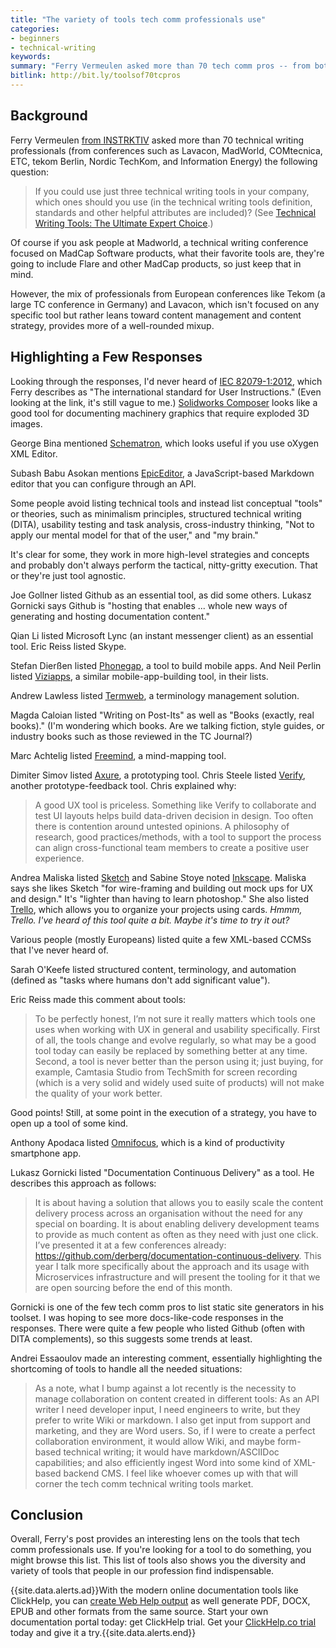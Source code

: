 ```yaml
---
title: "The variety of tools tech comm professionals use"
categories:
- beginners
- technical-writing
keywords:
summary: "Ferry Vermeulen asked more than 70 tech comm pros -- from both the U.S and Europe -- what their 3 essential tools are. The combination of American and European responses makes for an interesting mix. While the majority of respondents listed either MadCap or XML tools, people also listed a variety of tools for working with images, prototypes, projects, and more. There were more than a dozen tools I'd never heard of. In this post, I highlighted some of the lesser known tools and also the responses that caught my attention as being  unique, insightful, or otherwise interesting. Overall, it's fun to look through the profiles and see the diversity of people, tools, and specializations in the tech comm field."
bitlink: http://bit.ly/toolsof70tcpros
---
```


## Background

Ferry Vermeulen [from INSTRKTIV](http://instrktiv.com/en/) asked more than 70 technical writing professionals (from conferences such as  Lavacon, MadWorld, COMtecnica, ETC, tekom Berlin, Nordic TechKom, and Information Energy) the following question:

>If you could use just three technical writing tools in your company, which ones should you use (in the technical writing tools definition, standards and other helpful attributes are included)? (See [Technical Writing Tools: The Ultimate Expert Choice](http://instrktiv.com/en/technical-writing-tools).)

Of course if you ask people at Madworld, a technical writing conference focused on MadCap Software products, what their favorite tools are, they're going to include Flare and other MadCap products, so just keep that in mind.

However, the mix of professionals from European conferences like Tekom (a large TC conference in Germany) and Lavacon, which isn't focused on any specific tool but rather leans toward content management and content strategy, provides more of a well-rounded mixup.

## Highlighting a Few Responses

Looking through the responses, I'd never heard of [IEC 82079-1:2012](http://www.iso.org/iso/catalogue_detail?csnumber=55833), which Ferry describes as "The international standard for User Instructions." (Even looking at the link, it's still vague to me.) [Solidworks Composer](http://www.solidworks.com/sw/products/technical-communication/solidworks-composer.htm) looks like a good tool for documenting machinery graphics that require exploded 3D images.

George Bina mentioned [Schematron](http://www.schematron.com/), which looks useful if you use oXygen XML Editor.

Subash Babu Asokan mentions [EpicEditor](http://epiceditor.com/), a JavaScript-based Markdown editor that you can configure through an API.

Some people avoid listing technical tools and instead list conceptual "tools" or theories, such as minimalism principles, structured technical writing (DITA), usability testing and task analysis, cross-industry thinking, "Not to apply our mental model for that of the user," and "my brain."

It's clear for some, they work in more high-level strategies and concepts and probably don't always perform the tactical, nitty-gritty execution. That or they're just tool agnostic.

Joe Gollner listed Github as an essential tool, as did some others. Lukasz Gornicki says Github is "hosting that enables ... whole new ways of generating and hosting documentation content."

Qian Li listed Microsoft Lync (an instant messenger client) as an essential tool. Eric Reiss listed Skype.

Stefan Dierßen listed [Phonegap](http://phonegap.com/), a tool to build mobile apps. And Neil Perlin listed [Viziapps](http://www.viziapps.com/), a similar mobile-app-building tool, in their lists.

Andrew Lawless listed [Termweb](http://www.interverbumtech.com/), a terminology management solution.

Magda Caloian listed "Writing on Post-Its" as well as "Books (exactly, real books)." (I'm wondering which books. Are we talking fiction, style guides, or industry books such as those reviewed in the TC Journal?)

Marc Achtelig listed [Freemind](http://freemind.sourceforge.net/wiki/index.php/Main_Page), a mind-mapping tool.

Dimiter Simov listed [Axure](http://www.axure.com/), a prototyping tool. Chris Steele listed [Verify](http://verifyapp.com/), another prototype-feedback tool. Chris explained why:

> A good UX tool is priceless. Something like Verify to collaborate and test UI layouts helps build data-driven decision in design. Too often there is contention around untested opinions. A philosophy of research, good practices/methods, with a tool to support the process can align cross-functional team members to create a positive user experience.

Andrea Maliska listed [Sketch](https://www.sketchapp.com/) and Sabine Stoye noted [Inkscape](https://inkscape.org/en/). Maliska says she likes Sketch "for wire-framing and building out mock ups for UX and design." It's "lighter than having to learn photoshop." She also listed [Trello](https://trello.com/), which allows you to organize your projects using cards. *Hmmm, Trello. I've heard of this tool quite a bit. Maybe it's time to try it out?*

Various people (mostly Europeans) listed quite a few XML-based CCMSs that I've never heard of.

Sarah O'Keefe listed structured content, terminology, and automation (defined as "tasks where humans don't add significant value").

Eric Reiss made this comment about tools:

> To be perfectly honest, I’m not sure it really matters which tools one uses when working with UX in general and usability specifically. First of all, the tools change and evolve regularly, so what may be a good tool today can easily be replaced by something better at any time. Second, a tool is never better than the person using it; just buying, for example, Camtasia Studio from TechSmith for screen recording (which is a very solid and widely used suite of products) will not make the quality of your work better.

Good points! Still, at some point in the execution of a strategy, you have to open up a tool of some kind.

Anthony Apodaca listed [Omnifocus](https://www.omnigroup.com/omnifocus), which is a kind of productivity smartphone app.

Lukasz Gornicki listed "Documentation Continuous Delivery" as a tool. He describes this approach as follows:

 > It is about having a solution that allows you to easily scale the content delivery process across an organisation without the need for any special on boarding. It is about enabling delivery development teams to provide as much content as often as they need with just one click. I’ve presented it at a few conferences already: https://github.com/derberg/documentation-continuous-delivery. This year I talk more specifically about the approach and its usage with Microservices infrastructure and will present the tooling for it that we are open sourcing before the end of this month.

Gornicki is one of the few tech comm pros to list static site generators in his toolset. I was hoping to see more docs-like-code responses in the responses. There were quite a few people who listed Github (often with DITA complements), so this suggests some trends at least.

Andrei Essaoulov made an interesting comment, essentially highlighting the shortcoming of tools to handle all the needed situations:

> As a note, what I bump against a lot recently is the necessity to manage collaboration on content created in different tools: As an API writer I need developer input, I need engineers to write, but they prefer to write Wiki or markdown. I also get input from support and marketing, and they are Word users. So, if I were to create a perfect collaboration environment, it would allow Wiki, and maybe form-based technical writing; it would have markdown/ASCIIDoc capabilities; and also efficiently ingest Word into some kind of XML-based backend CMS. I feel like whoever comes up with that will corner the tech comm technical writing tools market.

## Conclusion

Overall, Ferry's post provides an interesting lens on the tools that tech comm professionals use. If you're looking for a tool to do something, you might browse this list. This list of tools also shows you the diversity and variety of tools that people in our profession find indispensable.

{{site.data.alerts.ad}}With the modern online documentation tools like ClickHelp, you can <a rel="nofollow" href="https://clickhelp.co/online-documentation-tool/">create Web Help output</a> as well generate PDF, DOCX, EPUB and other formats from the same source. Start your own documentation portal today: get ClickHelp trial. Get your <a href="https://clickhelp.co/online-documentation-tool-free-trial/">ClickHelp.co trial</a> today and give it a try.{{site.data.alerts.end}}
